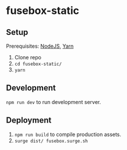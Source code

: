 # fusebox-static

## Setup

Prerequisites: [NodeJS](https://nodejs.org/), [Yarn](https://yarnpkg.com/)

1. Clone repo
2. `cd fusebox-static/`
3. `yarn`

## Development

`npm run dev` to run development server.

## Deployment

1. `npm run build` to compile production assets.
2. `surge dist/ fusebox.surge.sh`